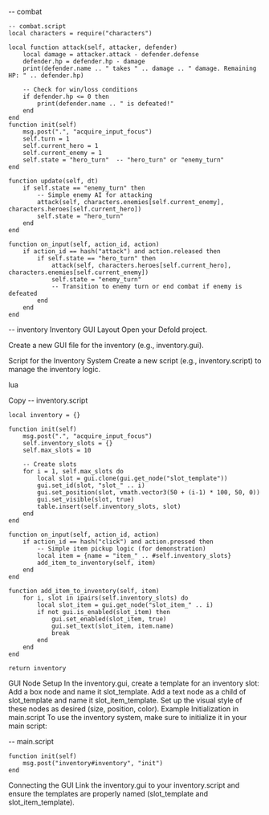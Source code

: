 -- combat 
```
-- combat.script
local characters = require("characters")

local function attack(self, attacker, defender)
    local damage = attacker.attack - defender.defense
    defender.hp = defender.hp - damage
    print(defender.name .. " takes " .. damage .. " damage. Remaining HP: " .. defender.hp)

    -- Check for win/loss conditions
    if defender.hp <= 0 then
        print(defender.name .. " is defeated!"
    end
end
function init(self)
    msg.post(".", "acquire_input_focus")
    self.turn = 1
    self.current_hero = 1
    self.current_enemy = 1
    self.state = "hero_turn"  -- "hero_turn" or "enemy_turn"
end

function update(self, dt)
    if self.state == "enemy_turn" then
        -- Simple enemy AI for attacking
        attack(self, characters.enemies[self.current_enemy], characters.heroes[self.current_hero])
        self.state = "hero_turn"
    end
end

function on_input(self, action_id, action)
    if action_id == hash("attack") and action.released then
        if self.state == "hero_turn" then
            attack(self, characters.heroes[self.current_hero], characters.enemies[self.current_enemy])
            self.state = "enemy_turn"
            -- Transition to enemy turn or end combat if enemy is defeated
        end
    end
end
```


-- inventory
Inventory GUI Layout
Open your Defold project.

Create a new GUI file for the inventory (e.g., inventory.gui).

Script for the Inventory System
Create a new script (e.g., inventory.script) to manage the inventory logic.

lua

Copy
-- inventory.script
```
local inventory = {}

function init(self)
    msg.post(".", "acquire_input_focus")
    self.inventory_slots = {}
    self.max_slots = 10

    -- Create slots
    for i = 1, self.max_slots do
        local slot = gui.clone(gui.get_node("slot_template"))
        gui.set_id(slot, "slot_" .. i)
        gui.set_position(slot, vmath.vector3(50 + (i-1) * 100, 50, 0))
        gui.set_visible(slot, true)
        table.insert(self.inventory_slots, slot)
    end
end

function on_input(self, action_id, action)
    if action_id == hash("click") and action.pressed then
        -- Simple item pickup logic (for demonstration)
        local item = {name = "item_" .. #self.inventory_slots}
        add_item_to_inventory(self, item)
    end
end

function add_item_to_inventory(self, item)
    for i, slot in ipairs(self.inventory_slots) do
        local slot_item = gui.get_node("slot_item_" .. i)
        if not gui.is_enabled(slot_item) then
            gui.set_enabled(slot_item, true)
            gui.set_text(slot_item, item.name)
            break
        end
    end
end

return inventory
```
GUI Node Setup
In the inventory.gui, create a template for an inventory slot:
Add a box node and name it slot_template.
Add a text node as a child of slot_template and name it slot_item_template.
Set up the visual style of these nodes as desired (size, position, color).
Example Initialization in main.script
To use the inventory system, make sure to initialize it in your main script:

-- main.script
```
function init(self)
    msg.post("inventory#inventory", "init")
end
```

Connecting the GUI
Link the inventory.gui to your inventory.script and ensure the templates are properly named (slot_template and slot_item_template).
